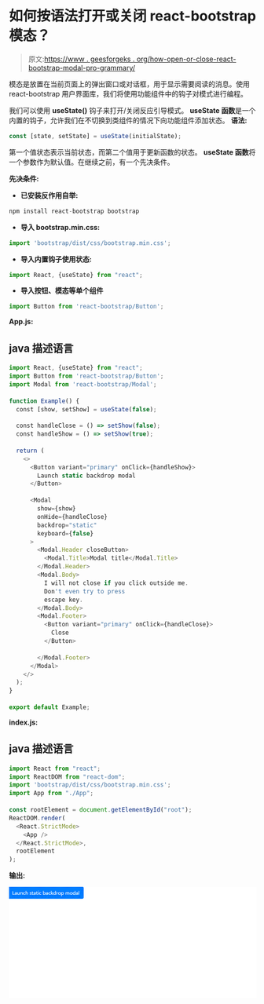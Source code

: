 # 如何按语法打开或关闭 react-bootstrap 模态？

> 原文:[https://www . geesforgeks . org/how-open-or-close-react-bootstrap-modal-pro-grammary/](https://www.geeksforgeeks.org/how-to-open-or-close-react-bootstrap-modal-pro-grammatically/)

模态是放置在当前页面上的弹出窗口或对话框，用于显示需要阅读的消息。使用 react-bootstrap 用户界面库，我们将使用功能组件中的钩子对模式进行编程。

我们可以使用 **useState()** 钩子来打开/关闭反应引导模式。 **useState 函数**是一个内置的钩子，允许我们在不切换到类组件的情况下向功能组件添加状态。
**语法:**

```jsx
const [state, setState] = useState(initialState);

```

第一个值状态表示当前状态，而第二个值用于更新函数的状态。 **useState 函数**将一个参数作为默认值。在继续之前，有一个先决条件。

**先决条件:**

*   **已安装反作用自举:**

```jsx
npm install react-bootstrap bootstrap
```

*   **导入 bootstrap.min.css:**

```jsx
import 'bootstrap/dist/css/bootstrap.min.css';
```

*   **导入内置钩子使用状态:**

```jsx
import React, {useState} from "react";
```

*   **导入按钮、模态等单个组件**

```jsx
import Button from 'react-bootstrap/Button';
```

**App.js:**

## java 描述语言

```jsx
import React, {useState} from "react";
import Button from 'react-bootstrap/Button';
import Modal from 'react-bootstrap/Modal';

function Example() {
  const [show, setShow] = useState(false);

  const handleClose = () => setShow(false);
  const handleShow = () => setShow(true);

  return (
    <>
      <Button variant="primary" onClick={handleShow}>
        Launch static backdrop modal
      </Button>

      <Modal
        show={show}
        onHide={handleClose}
        backdrop="static"
        keyboard={false}
      >
        <Modal.Header closeButton>
          <Modal.Title>Modal title</Modal.Title>
        </Modal.Header>
        <Modal.Body>
          I will not close if you click outside me.
          Don't even try to press
          escape key.
        </Modal.Body>
        <Modal.Footer>
          <Button variant="primary" onClick={handleClose}>
            Close
          </Button>

        </Modal.Footer>
      </Modal>
    </>
  );
}

export default Example;
```

**index.js:**

## java 描述语言

```jsx
import React from "react";
import ReactDOM from "react-dom";
import 'bootstrap/dist/css/bootstrap.min.css';
import App from "./App";

const rootElement = document.getElementById("root");
ReactDOM.render(
  <React.StrictMode>
    <App />
  </React.StrictMode>,
  rootElement
);
```

**输出:**

![](img/ac77e2d7928e8e0d9e5d89c9bb4df029.png)